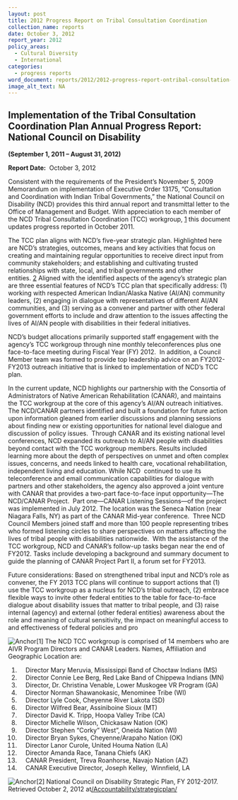 ```yaml
---
layout: post
title: 2012 Progress Report on Tribal Consultation Coordination
collection_name: reports
date: October 3, 2012
report_year: 2012
policy_areas:
  - Cultural Diversity
  - International
categories:
  - progress reports
word_document: reports/2012/2012-progress-report-ontribal-consultation-coordination.docx
image_alt_text: NA
---
```

## **Implementation of the Tribal Consultation Coordination Plan Annual Progress Report:**    **National Council on Disability**

**(September 1, 2011 – August 31, 2012)**

**Report Date:**  October 3, 2012

Consistent with the requirements of the President’s November 5, 2009 Memorandum on implementation of Executive Order 13175, “Consultation and Coordination with Indian Tribal Governments,” the National Council on Disability (NCD) provides this third annual report and transmittal letter to the Office of Management and Budget. With appreciation to each member of the NCD Tribal Consultation Coordination (TCC) workgroup, [1](https://ncd.gov/publications/2012/TribalCoordination2012/#endnote1) this document updates progress reported in October 2011.

The TCC plan aligns with NCD’s five-year strategic plan. Highlighted here are NCD’s strategies, outcomes, means and key activities that focus on creating and maintaining regular opportunities to receive direct input from community stakeholders; and establishing and cultivating trusted relationships with state, local, and tribal governments and other entities. [2](https://ncd.gov/publications/2012/TribalCoordination2012/#endnote2) Aligned with the identified aspects of the agency’s strategic plan are three essential features of NCD’s TCC plan that specifically address: (1) working with respected American Indian/Alaska Native (AI/AN) community leaders, (2) engaging in dialogue with representatives of different AI/AN communities, and (3) serving as a convener and partner with other federal government efforts to include and draw attention to the issues affecting the lives of AI/AN people with disabilities in their federal initiatives.

NCD’s budget allocations primarily supported staff engagement with the agency’s TCC workgroup through nine monthly teleconferences plus one face-to-face meeting during Fiscal Year (FY) 2012.  In addition, a Council Member team was formed to provide top leadership advice on an FY2012-FY2013 outreach initiative that is linked to implementation of NCD’s TCC plan.

In the current update, NCD highlights our partnership with the Consortia of Administrators of Native American Rehabilitation (CANAR), and maintains the TCC workgroup at the core of this agency’s AI/AN outreach initiatives. The NCD/CANAR partners identified and built a foundation for future action upon information gleaned from earlier discussions and planning sessions about finding new or existing opportunities for national level dialogue and discussion of policy issues.  Through CANAR and its existing national level conferences, NCD expanded its outreach to AI/AN people with disabilities beyond contact with the TCC workgroup members. Results included learning more about the depth of perspectives on unmet and often complex issues, concerns, and needs linked to health care, vocational rehabilitation, independent living and education. While NCD  continued to use its teleconference and email communication capabilities for dialogue with partners and other stakeholders, the agency also approved a joint venture with CANAR that provides a two-part face-to-face input opportunity—The NCD/CANAR Project.  Part one—CANAR Listening Sessions—of the project was implemented in July 2012. The location was the Seneca Nation (near Niagara Falls, NY) as part of the CANAR Mid-year conference.  Three NCD Council Members joined staff and more than 100 people representing tribes who formed listening circles to share perspectives on matters affecting the lives of tribal people with disabilities nationwide.  With the assistance of the TCC workgroup, NCD and CANAR’s follow-up tasks began near the end of FY2012. Tasks include developing a background and summary document to guide the planning of CANAR Project Part II, a forum set for FY2013.

Future considerations: Based on strengthened tribal input and NCD’s role as convener, the FY 2013 TCC plans will continue to support actions that (1) use the TCC workgroup as a nucleus for NCD’s tribal outreach, (2) embrace flexible ways to invite other federal entities to the table for face-to-face dialogue about disability issues that matter to tribal people, and (3) raise internal (agency) and external (other federal entities) awareness about the role and meaning of cultural sensitivity, the impact on meaningful access to and effectiveness of federal policies and pro

![Anchor](https://ncd.gov/sites/all/libraries/ckeditor/images/spacer.gif?t=C9A85WF "Anchor")\[1] The NCD TCC workgroup is comprised of 14 members who are AIVR Program Directors and CANAR Leaders. Names, Affiliation and Geographic Location are:

1.     Director Mary Meruvia, Mississippi Band of Choctaw Indians (MS)
2.     Director Connie Lee Berg, Red Lake Band of Chippewa Indians (MN)
3.     Director, Dr. Christina Venable, Lower Muskogee VR Program (GA)
4.     Director Norman Shawanokasic, Menominee Tribe (WI)
5.     Director Lyle Cook, Cheyenne River Lakota (SD)
6.     Director Wilfred Bear, Assiniboine Sioux (MT)
7.     Director David K. Tripp, Hoopa Valley Tribe (CA)
8.     Director Michelle Wilson, Chickasaw Nation (OK)
9.     Director Stephen “Corky” West”, Oneida Nation (WI)
10.     Director Bryan Sykes, Cheyenne/Arapaho Nation (OK)
11.     Director Lanor Curole, United Houma Nation (LA)
12.     Director Amanda Race, Tanana Chiefs (AK)
13.     CANAR President, Treva Roanhorse, Navajo Nation (AZ)
14.     CANAR Executive Director, Joseph Kelley,  Winnfield, LA

![Anchor](https://ncd.gov/sites/all/libraries/ckeditor/images/spacer.gif?t=C9A85WF "Anchor")\[2] National Council on Disability Strategic Plan, FY 2012-2017. Retrieved October 2, 2012 at[/Accountability/strategicplan/](https://ncd.gov/Accountability/strategicplan/)
